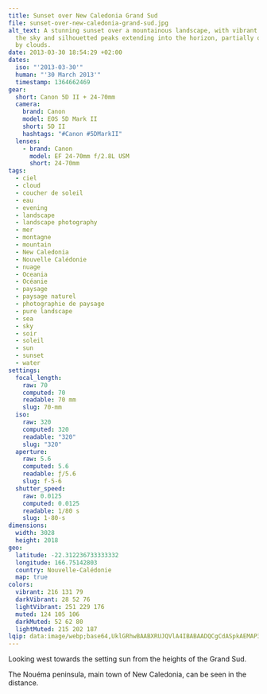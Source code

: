 ```yaml
---
title: Sunset over New Caledonia Grand Sud
file: sunset-over-new-caledonia-grand-sud.jpg
alt_text: A stunning sunset over a mountainous landscape, with vibrant colors in
  the sky and silhouetted peaks extending into the horizon, partially obscured
  by clouds.
date: 2013-03-30 18:54:29 +02:00
dates:
  iso: "'2013-03-30'"
  human: "'30 March 2013'"
  timestamp: 1364662469
gear:
  short: Canon 5D II + 24-70mm
  camera:
    brand: Canon
    model: EOS 5D Mark II
    short: 5D II
    hashtags: "#Canon #5DMarkII"
  lenses:
    - brand: Canon
      model: EF 24-70mm f/2.8L USM
      short: 24-70mm
tags:
  - ciel
  - cloud
  - coucher de soleil
  - eau
  - evening
  - landscape
  - landscape photography
  - mer
  - montagne
  - mountain
  - New Caledonia
  - Nouvelle Calédonie
  - nuage
  - Oceania
  - Océanie
  - paysage
  - paysage naturel
  - photographie de paysage
  - pure landscape
  - sea
  - sky
  - soir
  - soleil
  - sun
  - sunset
  - water
settings:
  focal_length:
    raw: 70
    computed: 70
    readable: 70 mm
    slug: 70-mm
  iso:
    raw: 320
    computed: 320
    readable: "320"
    slug: "320"
  aperture:
    raw: 5.6
    computed: 5.6
    readable: ƒ/5.6
    slug: f-5-6
  shutter_speed:
    raw: 0.0125
    computed: 0.0125
    readable: 1/80 s
    slug: 1-80-s
dimensions:
  width: 3028
  height: 2018
geo:
  latitude: -22.312236733333332
  longitude: 166.75142803
  country: Nouvelle-Calédonie
  map: true
colors:
  vibrant: 216 131 79
  darkVibrant: 28 52 76
  lightVibrant: 251 229 176
  muted: 124 105 106
  darkMuted: 52 62 80
  lightMuted: 215 202 187
lqip: data:image/webp;base64,UklGRhwBAABXRUJQVlA4IBABAADQCgCdASpkAEMAP3Guxl00rjozK/YrQ0AuCWMDsB1VBA54kw8dEpj9S5W70D9BFCnjkrf9uXzx2kUIK59oF6xWXCPBQyJn3WRX9jNA54BlLX1bRY0+O73Vjm2/tKItAAD244vxxMylLDdo46DCSJZ0yRSRnp9kCv3Qn1ZvYyHIppcqs7+Qn4S5dFwGnW2Q3WfoYDItpc8IexvJbwRpkAyJrr9qxo37Xe3HK/9k38+sHjB+BwV9BiawEcx5xNASqdkSLeLOMwMX9uGPHNfWDBP6C6IpHua/OP1r8ZkTCqj7v8mEo9PNWgytyMfRy647fYA4FQB+xIq6+ZBaShZEl0EC9UtKFCYP7nAKOXc/oAAAAA==
---
```


Looking west towards the setting sun from the heights of the Grand Sud.

The Nouéma peninsula, main town of New Caledonia, can be seen in the distance.
